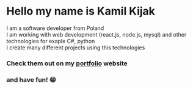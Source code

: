 # Hello my name is Kamil Kijak
I am a software developer from Poland  
I am working with web development (react.js, node.js, mysql) and other technologies for exaple  C#, python  
I create many different projects using this technologies  
### Check them out on my [portfolio](https://aboutme.pixlesofte.com) website   
### and have fun! 😁

